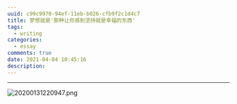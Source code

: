 ```yaml
---
uuid: c99c9970-94ef-11eb-b026-cfb9f2c1d4c7
title: 梦想就是'那种让你感到坚持就是幸福的东西'
tags:
  - writing
categories:
  - essay
comments: true
date: 2021-04-04 10:45:16
description:
---
```




<!--more-->
<!-- 1. 发布前：删除草稿的 uuid -->
<!-- 2. 发布后：补充tag，category -->


---
![20200131220947.png](/images/leunggeorge.github.io-image-9.png)

